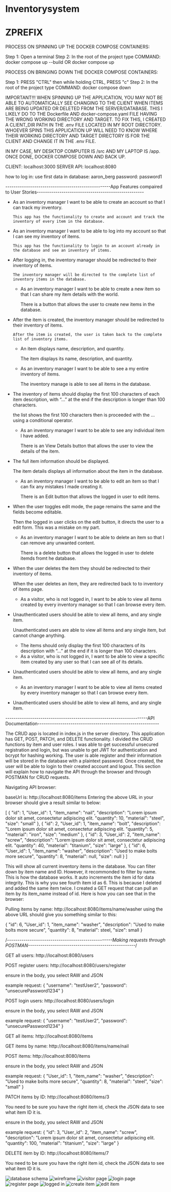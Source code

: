 # Inventorysystem
# ZPREFIX

PROCESS ON SPINNING UP THE DOCKER COMPOSE CONTAINERS:

Step 1: Open a terminal
Step 2: In the root of the project type COMMAND: docker compose up --build OR docker compose up

PROCESS ON BRINGING DOWN THE DOCKER COMPOSE CONTAINERS:

Step 1: PRESS "CTRL" then while holding CTRL, PRESS "c"
Step 2: In the root of the project type COMMAND: docker compose down

IMPORTANT!!!
WHEN SPINNING UP THE APPLICATION, YOU MAY NOT BE ABLE TO AUTOMATICALLY SEE CHANGING TO THE CLIENT WHEN ITEMS ARE BEING UPDATED OR DELETED FROM THE SERVER/DATABASE. THIS I LIKELY DO TO THE Dockerfile AND docker-compose.yaml FILE HAVING THE WRONG WORKING DIRECTORY AND TARGET. TO FIX THIS, I CREATED A CLIENT_DIR PATH IN THE .env FILE LOCATED IN MY ROOT DIRECTORY. WHOEVER SPINS THIS APPLICATION UP WILL NEED TO KNOW WHERE THEIR WORKING DIRECTORY AND TARGET DIRECTORY IS FOR THE CLIENT AND CHANGE IT IN THE .env FILE.

IN MY CASE, MY DESKTOP COMPUTER IS /src AND MY LAPTOP IS /app. ONCE DONE, DOCKER COMPOSE DOWN AND BACK UP.

CLIENT: localhost:3000
SERVER API: localhost:8080

how to log in: use first data in database: aaron_berg
password: password1

---------------------------------------------------App Features compaired to User Stories----------------------------------------------------
- As an inventory manager I want to be able to create an account so that I can track my inventory.

      This app has the functionality to create and account and track the inventory of every item in the database.

- As an inventory manager I want to be able to log into my account so that I can see my inventory of items.

      This app has the functionality to login to an account already in the database and see an inventory of items.

- After logging in, the inventory manager should be redirected to their inventory of items.

      The inventory manager will be directed to the complete list of inventory items in the database.

    - As an inventory manager I want to be able to create a new item so that I can share my item details with the world.

      There is a button that allows the user to create new items in the database.

- After the item is created, the inventory manager should be redirected to their inventory of items.

      After the item is created, the user is taken back to the complete list of inventory items.

    - An item displays name, description, and quantity.

      The item displays its name, description, and quantity.

    - As an inventory manager I want to be able to see a my entire inventory of items.

      The inventory manage is able to see all items in the database.

- The inventory of items should display the first 100 characters of each item description, with “...” at the end if the description is longer than 100 characters.

    the list shows the first 100 characters then is proceeded with the ... using a conditional operator.

    - As an inventory manager I want to be able to see any individual item I have added.

      There is an View Details button that allows the user to view the details of the item.

- The full item information should be displayed.

    The item details displays all information about the item in the database.

    - As an inventory manager I want to be able to edit an item so that I can fix any mistakes I made creating it.

      There is an Edit button that allows the logged in user to edit items.

- When the user toggles edit mode, the page remains the same and the fields become editable.

    Then the logged in user clicks on the edit button, it directs the user to a edit form. This was a mistake on my part.

    - As an inventory manager I want to be able to delete an item so that I can remove any unwanted content.

      There is a delete button that allows the logged in user to delete itemds fromt he database.

- When the user deletes the item they should be redirected to their inventory of items.

    When the user deletes an item, they are redirected back to to inventory of items page.

    - As a visitor, who is not logged in, I want to be able to view all items created by every inventory manager so that I can browse every item.

- Unauthenticated users should be able to view all items, and any single item.

    Unauthenticated users are able to view all items and any single item, but cannot change anything.

    - The items should only display the first 100 characters of its description with “...” at the end if it is longer than 100 characters.
    - As a visitor, who is not logged in, I want to be able to view a specific item created by any user so that I can see all of its details.

- Unauthenticated users should be able to view all items, and any single item.
    - As an inventory manager I want to be able to view all items created by every inventory manager so that I can browse every item.

- Unauthenticated users should be able to view all items, and any single item.

---------------------------------------------------------------------API Documentation-----------------------------------------------------------

The CRUD app is located in index.js in the server directory. This application has GET, POST, PATCH, and DELETE functionality. I divided the CRUD functions by item and user roles. I was able to get successful unsecured registration and login, but was unable to get JWT for authentication and bcrypt for hashing working. The user is able register and their information will be stored in the database with a plaintext password. Once created, the user will be able to login to their created account and logout. This section will explain how to navigate the API through the browser and through POSTMAN for CRUD requests.

Navigating API browser:

baseUrl is: http://localhost:8080/items
Entering the above URL in your browser should give a result similar to below:

[
  {
    "id": 1,
    "User_id": 1,
    "item_name": "nail",
    "description": "Lorem ipsum dolor sit amet, consectetur adipiscing elit.
    "quantity": 10,
    "material": "steel",
    "size": "small"
  },
  {
    "id": 2,
    "User_id": 1,
    "item_name": "bolt",
    "description": "Lorem ipsum dolor sit amet, consectetur adipiscing elit.
    "quantity": 5,
    "material": "iron",
    "size": "medium"
  },
  {
    "id": 3,
    "User_id": 2,
    "item_name": "screw",
    "description": "Lorem ipsum dolor sit amet, consectetur adipiscing elit.
    "quantity": 40,
    "material": "titanium",
    "size": "large"
  },
  {
    "id": 6,
    "User_id": 1,
    "item_name": "washer",
    "description": "Used to make bolts more secure",
    "quantity": 8,
    "material": null,
    "size": null
  }
]

This will show all current inventory items in the database. You can filter down by item name and ID. However, it recommonded to filter by name. This is how the database works. It auto increments the item id for data integrity. This is why you see fourth item id as 6. This is because I deleted and added the same item twice. I created a GET request that can pull an item by its item_name instead of id. Here is how you can see that in the browser:

Pulling items by name: http://localhost:8080/items/name/washer
using the above URL should give you something similar to this:

{
  "id": 6,
  "User_id": 1,
  "item_name": "washer",
  "description": "Used to make bolts more secure",
  "quantity": 8,
  "material": steel,
  "size": small
}

/*---------------------------------------------------Making requests through POSTMAN----------------------------------------------------*/

GET all users: http://localhost:8080/users

POST register users: http://localhost:8080/users/register

ensure in the body, you select RAW and JSON

example request:
{
  "username": "testUser2",
  "password": "unsecurePassword1234"
}

POST login users: http://localhost:8080/users/login

ensure in the body, you select RAW and JSON

example request:
{
  "username": "testUser2",
  "password": "unsecurePassword1234"
}


GET all items: http://localhost:8080/items

GET items by name: http://localhost:8080/items/name/nail

POST items: http://localhost:8080/items

ensure in the body, you select RAW and JSON

example request:
{
  "User_id": 1,
  "item_name": "washer",
  "description": "Used to make bolts more secure",
  "quantity": 8,
  "material": "steel",
  "size": "small"
}


PATCH items by ID: http://localhost:8080/items/3

You need to be sure you have the right item id, check the JSON data to see what item ID it is.

ensure in the body, you select RAW and JSON

example request:
{
        "id": 3,
        "User_id": 2,
        "item_name": "screw",
        "description": "Lorem ipsum dolor sit amet, consectetur adipiscing elit.
        "quantity": 100,
        "material": "titanium",
        "size": "large"
    }

DELETE item by ID: http://localhost:8080/items/7

You need to be sure you have the right item id, check the JSON data to see what item ID it is.

![database schema](client/public/assets/invschema.png "database schema")
![wireframe](client/public/assets/basicpagedesign.png "wireframe")
![visitor page](client/public/assets/visitorpage.png "visitor page")
![login page](client/public/assets/loginpage.png "login page")
![register page](client/public/assets/registerpage.png "register page")
![logged in](client/public/assets/userloggedin.png "logged ing")
![create item](client/public/assets/createitemform.png "create item")
![edit item](client/public/assets/edititemform.png "edit item")
